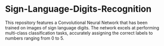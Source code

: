 # Sign-Language-Digits-Recognition
This repository features a Convolutional Neural Network that has been trained on images of sign language digits. The network excels at performing multi-class classification tasks, accurately assigning the correct labels to numbers ranging from 0 to 5.
